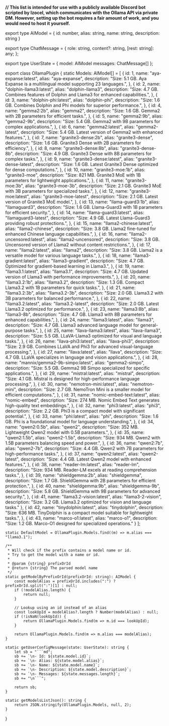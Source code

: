 **// This list is intended for use with a publicly available Discord bot scripted by Izocel, which communicates with the Ollama API via private DM. However, setting up the bot requires a fair amount of work, and you would need to host it yourself.**

export type AIModel = {
    id: number,
    alias: string,
    name: string,
    description: string
}

export type ChatMessage = {
    role: string,
    content?: string,
    [rest: string]: any;
};

export type UserState = {
    model: AIModel
    messages: ChatMessage[]
};

export class OllamaPlugin {
    static Models: AIModel[] = [
        {
            id: 1,
            name: "aya-expanse:latest",
            alias: "aya-expanse",
            description:
                "Size: 5.1 GB. Aya Expanse is a multilingual model supporting 23 languages.",
        },
        {
            id: 2,
            name: "dolphin-llama3:latest",
            alias: "dolphin-llama3",
            description:
                "Size: 4.7 GB. Combines features of Dolphin and Llama3 for enhanced capabilities.",
        },
        {
            id: 3,
            name: "dolphin-phi:latest",
            alias: "dolphin-phi",
            description:
                "Size: 1.6 GB. Combines Dolphin and Phi models for superior performance.",
        },
        {
            id: 4,
            name: "gemma2:2b",
            alias: "gemma2",
            description:
                "Size: 1.6 GB. Gemma2 with 2B parameters for efficient tasks.",
        },
        {
            id: 5,
            name: "gemma2:9b",
            alias: "gemma2-9b",
            description:
                "Size: 5.4 GB. Gemma2 with 9B parameters for complex applications.",
        },
        {
            id: 6,
            name: "gemma2:latest",
            alias: "gemma2-latest",
            description:
                "Size: 5.4 GB. Latest version of Gemma2 with enhanced features.",
        },
        {
            id: 7,
            name: "granite3-dense:2b",
            alias: "granite3-dense",
            description:
                "Size: 1.6 GB. Granite3 Dense with 2B parameters for efficiency.",
        },
        {
            id: 8,
            name: "granite3-dense:8b",
            alias: "granite3-dense-8b",
            description:
                "Size: 4.9 GB. Granite3 Dense with 8B parameters for complex tasks.",
        },
        {
            id: 9,
            name: "granite3-dense:latest",
            alias: "granite3-dense-latest",
            description:
                "Size: 1.6 GB. Latest Granite3 Dense optimized for dense computations.",
        },
        {
            id: 10,
            name: "granite3-moe:1b",
            alias: "granite3-moe",
            description:
                "Size: 821 MB. Granite3 MoE with 1B parameters for lightweight applications.",
        },
        {
            id: 11,
            name: "granite3-moe:3b",
            alias: "granite3-moe-3b",
            description:
                "Size: 2.1 GB. Granite3 MoE with 3B parameters for specialized tasks.",
        },
        {
            id: 12,
            name: "granite3-moe:latest",
            alias: "granite3-moe-latest",
            description: "Size: 2.1 GB. Latest version of Granite3 MoE model.",
        },
        {
            id: 13,
            name: "llama-guard3:1b",
            alias: "llamaguard3",
            description:
                "Size: 1.6 GB. Llama-Guard3 with 1B parameters for efficient security.",
        },
        {
            id: 14,
            name: "llama-guard3:latest",
            alias: "llamaguard3-latest",
            description:
                "Size: 4.9 GB. Latest Llama-Guard3 providing robust protections.",
        },
        {
            id: 15,
            name: "llama2-chinese:latest",
            alias: "llama2-chinese",
            description:
                "Size: 3.8 GB. Llama2 fine-tuned for enhanced Chinese language capabilities.",
        },
        {
            id: 16,
            name: "llama2-uncensored:latest",
            alias: "llama2-uncensored",
            description:
                "Size: 3.8 GB. Uncensored version of Llama2 without content restrictions.",
        },
        {
            id: 17,
            name: "llama2:latest",
            alias: "llama2",
            description:
                "Size: 3.8 GB. Llama2 is a versatile model for various language tasks.",
        },
        {
            id: 18,
            name: "llama3-gradient:latest",
            alias: "llama3-gradient",
            description:
                "Size: 4.7 GB. Optimized for gradient-based learning in Llama3.",
        },
        {
            id: 19,
            name: "llama3.1:latest",
            alias: "llama3.1",
            description:
                "Size: 4.7 GB. Updated version of Llama3 with performance improvements.",
        },
        {
            id: 20,
            name: "llama3.2:1b",
            alias: "llama3.2",
            description:
                "Size: 1.3 GB. Compact Llama3.2 with 1B parameters for quick tasks.",
        },
        {
            id: 21,
            name: "llama3.2:3b",
            alias: "llama3.2-3b",
            description:
                "Size: 2.0 GB. Llama3.2 with 3B parameters for balanced performance.",
        },
        {
            id: 22,
            name: "llama3.2:latest",
            alias: "llama3.2-latest",
            description: "Size: 2.0 GB. Latest Llama3.2 optimized for performance.",
        },
        {
            id: 23,
            name: "llama3:8b",
            alias: "llama3-8b",
            description:
                "Size: 4.7 GB. Llama3 with 8B parameters for enhanced capabilities.",
        },
        {
            id: 24,
            name: "llama3:latest",
            alias: "llama3",
            description:
                "Size: 4.7 GB. Llama3 advanced language model for general-purpose tasks.",
        },
        {
            id: 25,
            name: "llava-llama3:latest",
            alias: "llava-llama3",
            description:
                "Size: 5.5 GB. LLaVA-Llama3 optimized for visual and language tasks.",
        },
        {
            id: 26,
            name: "llava-phi3:latest",
            alias: "llava-phi3",
            description:
                "Size: 2.9 GB. Combines LLaVA and Phi3 for advanced visual-language processing.",
        },
        {
            id: 27,
            name: "llava:latest",
            alias: "llava",
            description:
                "Size: 4.7 GB. LLaVA specializes in language and vision applications.",
        },
        {
            id: 28,
            name: "mannix/gemma2-9b-simpo:latest",
            alias: "gemma2-simpo",
            description:
                "Size: 5.5 GB. Gemma2 9B Simpo specialized for specific applications.",
        },
        {
            id: 29,
            name: "mistral:latest",
            alias: "mistral",
            description:
                "Size: 4.1 GB. Mistral is designed for high-performance language processing.",
        },
        {
            id: 30,
            name: "nemotron-mini:latest",
            alias: "nemotron-mini",
            description:
                "Size: 2.7 GB. NemoTron Mini is a smaller model for efficient computations.",
        },
        {
            id: 31,
            name: "nomic-embed-text:latest",
            alias: "nomic-embed",
            description:
                "Size: 274 MB. Nomic Embed Text generates high-quality text embeddings.",
        },
        {
            id: 32,
            name: "phi3:latest",
            alias: "phi3",
            description:
                "Size: 2.2 GB. Phi3 is a compact model with significant potential.",
        },
        {
            id: 33,
            name: "phi:latest",
            alias: "phi",
            description:
                "Size: 1.6 GB. Phi is a foundational model for language understanding.",
        },
        {
            id: 34,
            name: "qwen2:0.5b",
            alias: "qwen2",
            description:
                "Size: 352 MB. Lightweight Qwen2 model with 0.5B parameters.",
        },
        {
            id: 35,
            name: "qwen2:1.5b",
            alias: "qwen2-1.5b",
            description:
                "Size: 934 MB. Qwen2 with 1.5B parameters balancing speed and power.",
        },
        {
            id: 36,
            name: "qwen2:7b",
            alias: "qwen2-7b",
            description:
                "Size: 4.4 GB. Qwen2 with 7B parameters for high-performance tasks.",
        },
        {
            id: 37,
            name: "qwen2:latest",
            alias: "qwen2-latest",
            description: "Size: 4.4 GB. Latest Qwen2 model with enhanced features.",
        },
        {
            id: 38,
            name: "reader-lm:latest",
            alias: "reader-lm",
            description:
                "Size: 934 MB. Reader-LM excels at reading comprehension tasks.",
        },
        {
            id: 39,
            name: "shieldgemma:2b",
            alias: "shieldgemma",
            description:
                "Size: 1.7 GB. ShieldGemma with 2B parameters for efficient protection.",
        },
        {
            id: 40,
            name: "shieldgemma:9b",
            alias: "shieldgemma-9b",
            description:
                "Size: 5.8 GB. ShieldGemma with 9B parameters for advanced security.",
        },
        {
            id: 41,
            name: "llama3.2-vision:latest",
            alias: "llama3-2-vision",
            description: 
                "Size: 3.2 GB. Llama3.2 optimized for vision and language tasks."
        },
        {
            id: 42,
            name: "tinydolphin:latest",
            alias: "tinydolphin",
            description:
                "Size: 636 MB. TinyDolphin is a compact model suitable for lightweight tasks.",
        },
        {
            id: 43,
            name: "marco-o1:latest",
            alias: "marco-o1",
            description: 
                "Size: 1.2 GB. Marco-O1 designed for specialized operations."
        }
    ];

    static DefaultModel = OllamaPlugin.Models.find((m) => m.alias === "llama3.1");

    /**
     * Will check if the prefix contains a model name or id.
     * Try to get the model with a name or id.
     *
     * @param {string} prefixOrId
     * @return {string} The parsed model name
     */
    static getModelByPrefixOrId(prefixOrId: string): AIModel {
        const modelAlias = prefixOrId.includes(":") ? prefixOrId.split(":")[1] : null;
        if (!modelAlias.length) {
            return null;
        }

        // Lookup using an id instead of an alias
        const lookUpId = modelAlias?.length ? Number(modelAlias) : null;
        if (!isNaN(lookUpId)) {
            return OllamaPlugin.Models.find(m => m.id === lookUpId);
        }

        return OllamaPlugin.Models.find(m => m.alias === modelAlias);
    }

    static getUserConfigMessage(state: UserState): string {
        let sb = "```md";
        sb += `\n- Id: ${state.model.id}`;
        sb += `\n- Alias: ${state.model.alias}`;
        sb += `\n- Name: ${state.model.name}`;
        sb += `\n- Description: ${state.model.description}`;
        sb += `\n- Messages: ${state.messages.length}`;
        sb += "\n```";

        return sb;
    }

    static getModelsListJson(): string {
        return JSON.stringify(OllamaPlugin.Models, null, 2);
    }
}
